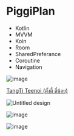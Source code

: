# PiggiPlan

- Kotlin 
- MVVM
- Koin
- Room
- SharedPreferance
- Coroutine
- Navigation

![image](https://user-images.githubusercontent.com/29501571/148587768-fb4d90ea-71cd-4851-b76e-f557d6bc5240.png) 

[TangTi Teenoi (ตั้งตี้ ตี๋น้อย)](https://play.google.com/store/apps/details?id=com.arnoract.piggiplan)

![Untitled design](https://user-images.githubusercontent.com/29501571/148505169-067b218f-201a-4ac2-9b78-f6cd79959ed3.jpg)

![image](https://user-images.githubusercontent.com/29501571/148350502-9f4ac0ed-1dc7-4328-a3f9-0fb7a4e8a1d9.png)

![image](https://user-images.githubusercontent.com/29501571/148349561-ac0cad63-2d9e-4e3d-ac07-5166d69b55bd.png)

